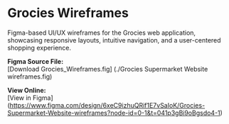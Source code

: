 # Grocies Wireframes

Figma-based UI/UX wireframes for the Grocies web application, showcasing responsive layouts, intuitive navigation, and a user-centered shopping experience.  

**Figma Source File:**  
[Download Grocies_Wireframes.fig] (./Grocies Supermarket Website wireframes.fig)

**View Online:**  
[View in Figma] (https://www.figma.com/design/6xeC9izhuQRif1E7vSaIoK/Grocies-Supermarket-Website-wireframes?node-id=0-1&t=041p3gBi9oBgsdo4-1)
